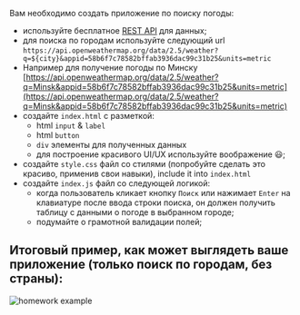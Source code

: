 Вам необходимо создать приложение по поиску погоды:
- используйте бесплатное [REST API](https://openweathermap.org/api) для данных;
- для поиска по городам используйте следующий 
 url `https://api.openweathermap.org/data/2.5/weather?q=${city}&appid=58b6f7c78582bffab3936dac99c31b25&units=metric`
- Например для получение погоды по Минску [https://api.openweathermap.org/data/2.5/weather?q=Minsk&appid=58b6f7c78582bffab3936dac99c31b25&units=metric](https://api.openweathermap.org/data/2.5/weather?q=Minsk&appid=58b6f7c78582bffab3936dac99c31b25&units=metric)
- создайте `index.html` с разметкой:
    - html `input` & `label`
    - html `button`
    - `div` элементы для полученных данных
    - для построение красивого UI/UX используйте воображение 😃;
- создайте `style.css` файл со стилями (попробуйте сделать это красиво, применив свои навыки), include it into `index.html`
- создайте `index.js` файл со следующей логикой:
    - когда пользователь кликает кнопку `Поиск` или нажимает `Enter` на клавиатуре после ввода строки поиска, он должен получить таблицу с данными о погоде в выбранном городе;
    - подумайте о грамотной валидации полей;
    
## Итоговый пример, как может выглядеть ваше приложение (только поиск по городам, без страны):

![homework example](./homework-demo.gif)

